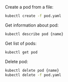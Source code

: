 Create a pod from a file:

```bash
kubectl create -f pod.yaml
```

Get information about pod:

```bash
kubectl describe pod {name}
```

Get list of pods:

```bash
kubectl get pod
```

Delete pod:

```bash
kubectl delete pod {name}
kubectl delete -f pod.yaml
```
